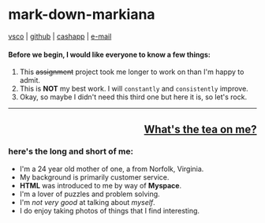 # mark-down-markiana



[vsco](https://vsco.co/txddra/images) | [github](https://github.com/txddra) | [cashapp](https://cash.app/$Txddra) | [e-mail](latoddrabelton@gmail.com)
#### Before we begin, I would like everyone to know a few things:
1. This ~~assignment~~ project took me longer to work on than I'm happy to admit.
2.  This is **NOT** my best work. I will `constantly` and `consistently` improve.
3.  Okay, so maybe I didn't need this third one but here it is,   so let's rock.
--- 




## <u><p style='text-align: right;'> What's the tea on me? </p> </u>
### here's the long and short of me:
  *  I'm a 24 year old mother of one, a from Norfolk, Virginia.
  *  My background is primarily customer service.
  *  __HTML__ was introduced to me by way of __Myspace__.
  *  I'm a lover of puzzles and problem solving.
  *  I'm *not very good* at talking about *myself*.
  *  I do enjoy taking photos of things that I find interesting.
